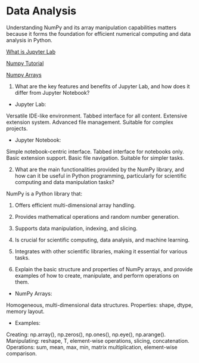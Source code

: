 # Data Analysis

Understanding NumPy and its array manipulation capabilities matters because it forms the foundation for efficient numerical computing and data analysis in Python.

[What is Jupyter Lab](https://jupyterlab.readthedocs.io/en/stable/getting_started/overview.html)

[Numpy Tutorial](https://www.dataquest.io/blog/numpy-tutorial-python/)

[Numpy Arrays](https://www.tutorialspoint.com/numpy/index.htm)


1. What are the key features and benefits of Jupyter Lab, and how does it differ from Jupyter Notebook?

* Jupyter Lab:

Versatile IDE-like environment.
Tabbed interface for all content.
Extensive extension system.
Advanced file management.
Suitable for complex projects.

* Jupyter Notebook:

Simple notebook-centric interface.
Tabbed interface for notebooks only.
Basic extension support.
Basic file navigation.
Suitable for simpler tasks.

2. What are the main functionalities provided by the NumPy library, and how can it be useful in Python programming, particularly for scientific computing and data manipulation tasks?

NumPy is a Python library that:

1. Offers efficient multi-dimensional array handling.
2. Provides mathematical operations and random number generation.
3. Supports data manipulation, indexing, and slicing.
4. Is crucial for scientific computing, data analysis, and machine learning.
5. Integrates with other scientific libraries, making it essential for various tasks.

3. Explain the basic structure and properties of NumPy arrays, and provide examples of how to create, manipulate, and perform operations on them.

* NumPy Arrays:

Homogeneous, multi-dimensional data structures.
Properties: shape, dtype, memory layout.

* Examples:

Creating: np.array(), np.zeros(), np.ones(), np.eye(), np.arange().
Manipulating: reshape, T, element-wise operations, slicing, concatenation.
Operations: sum, mean, max, min, matrix multiplication, element-wise comparison.